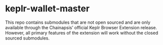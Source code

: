 # keplr-wallet-master
This repo contains submodules that are not open sourced and are only available through the Chainapsis’ official Keplr Browser Extension release. However, all primary features of the extension will work without the closed sourced submodules.
